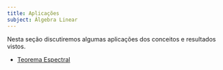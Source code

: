 ```yaml
---
title: Aplicações
subject: Álgebra Linear
---
```


Nesta seção discutiremos algumas aplicações dos conceitos e resultados vistos.

- [Teorema Espectral](teorema-espectral-aplicacoes.md)
